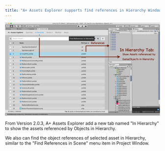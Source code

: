 ```yaml
---
title: "A+ Assets Explorer supports find references in Hierarchy Window from version 2.0.3"
---
```


![hierarchy](/assets/images/Find-In-Hierarchy.png)

From Version 2.0.3, A+ Assets Explorer add a new tab named "In Hierarchy" to show the assets referenced by Objects in Hierarchy. 

We also can find the object references of selected asset in Hierarchy, similar to the "Find References in Scene" menu item in Project Window.